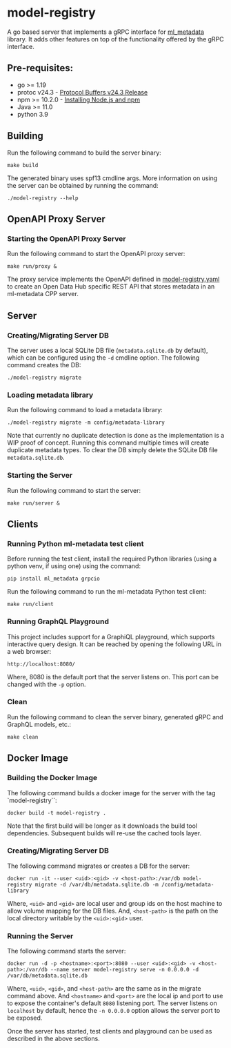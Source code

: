 # model-registry
A go based server that implements a gRPC interface for [ml_metadata](https://github.com/google/ml-metadata/) library.
It adds other features on top of the functionality offered by the gRPC interface.
## Pre-requisites:
- go >= 1.19
- protoc v24.3 - [Protocol Buffers v24.3 Release](https://github.com/protocolbuffers/protobuf/releases/tag/v24.3)
- npm >= 10.2.0 - [Installing Node.js and npm](https://docs.npmjs.com/downloading-and-installing-node-js-and-npm)
- Java >= 11.0
- python 3.9
## Building
Run the following command to build the server binary:
```
make build
```
The generated binary uses spf13 cmdline args. More information on using the server can be obtained by running the command:
```
./model-registry --help
```
## OpenAPI Proxy Server
### Starting the OpenAPI Proxy Server
Run the following command to start the OpenAPI proxy server:
```
make run/proxy &
```
The proxy service implements the OpenAPI defined in [model-registry.yaml](api/openapi/model-registry.yaml) to create an Open Data Hub specific REST API that stores metadata in an ml-metadata CPP server. 
## Server
### Creating/Migrating Server DB
The server uses a local SQLite DB file (`metadata.sqlite.db` by default), which can be configured using the `-d` cmdline option.
The following command creates the DB:
```
./model-registry migrate
```
### Loading metadata library
Run the following command to load a metadata library:
```
./model-registry migrate -m config/metadata-library
```
Note that currently no duplicate detection is done as the implementation is a WIP proof of concept. 
Running this command multiple times will create duplicate metadata types. 
To clear the DB simply delete the SQLite DB file `metadata.sqlite.db`. 

### Starting the Server
Run the following command to start the server:
```
make run/server &
```
## Clients
### Running Python ml-metadata test client
Before running the test client, install the required Python libraries (using a python venv, if using one) 
using the command:
```
pip install ml_metadata grpcio
```
Run the following command to run the ml-metadata Python test client:
```
make run/client
```
### Running GraphQL Playground
This project includes support for a GraphiQL playground, which supports interactive query design. 
It can be reached by opening the following URL in a web browser:
```
http://localhost:8080/
```
Where, 8080 is the default port that the server listens on. This port can be changed with the `-p` option.  
### Clean
Run the following command to clean the server binary, generated gRPC and GraphQL models, etc.:
```
make clean
```
## Docker Image
### Building the Docker Image
The following command builds a docker image for the server with the tag `model-registry``:
```shell
docker build -t model-registry .
```
Note that the first build will be longer as it downloads the build tool dependencies. 
Subsequent builds will re-use the cached tools layer. 
### Creating/Migrating Server DB
The following command migrates or creates a DB for the server:
```shell
docker run -it --user <uid>:<gid> -v <host-path>:/var/db model-registry migrate -d /var/db/metadata.sqlite.db -m /config/metadata-library
```
Where, `<uid>` and `<gid>` are local user and group ids on the host machine to allow volume mapping for the DB files. 
And, `<host-path>` is the path on the local directory writable by the `<uid>:<gid>` user. 
### Running the Server
The following command starts the server:
```shell
docker run -d -p <hostname>:<port>:8080 --user <uid>:<gid> -v <host-path>:/var/db --name server model-registry serve -n 0.0.0.0 -d /var/db/metadata.sqlite.db
```
Where, `<uid>`, `<gid>`, and `<host-path>` are the same as in the migrate command above. 
And `<hostname>` and `<port>` are the local ip and port to use to expose the container's default `8080` listening port. 
The server listens on `localhost` by default, hence the `-n 0.0.0.0` option allows the server port to be exposed. 

Once the server has started, test clients and playground can be used as described in the above sections. 
